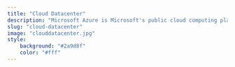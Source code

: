 ```yaml
---
title: "Cloud Datacenter"
description: "Microsoft Azure is Microsoft's public cloud computing platform. Through Azure, services are provided in various categories: computing resources, data storage and management, data transmission and network interconnection, analytics, intelligence, machine learning, security and identity management, monitoring and management, as well as application development services."
slug: "cloud-datacenter"
image: "clouddatacenter.jpg"
style:
    background: "#2a9d8f"
    color: "#fff"
---
```


